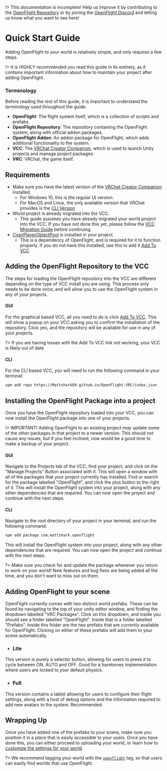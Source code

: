 !> This documentation is incomplete! Help us improve it by contributing to the [OpenFlight Repository](https://github.com/Mattshark89/OpenFlight-VRC/tree/main/docs) or by joining the [OpenFlight Discord](https://discord.gg/XrJsUfwqkf) and letting us know what you want to see here!

# Quick Start Guide
Adding OpenFlight to your world is relatively simple, and only requires a few steps.

!> It is HIGHLY recommended you read this guide in its entirety, as it contains important information about how to maintain your project after adding OpenFlight.

### Terminology
Before reading the rest of this guide, it is important to understand the terminology used throughout the guide.
- **OpenFlight**: The flight system itself, which is a collection of scripts and prefabs.
- **OpenFlight Repository**: The repository containing the OpenFlight system, along with official addon packages.
- **OpenFlight Addon**: An addon package for OpenFlight, which adds additional functionality to the system.
- **VCC**: The [VRChat Creator Companion](https://vcc.docs.vrchat.com/), which is used to launch Unity projects and manage project packages.
- **VRC**: VRChat, the game itself.

## Requirements
- Make sure you have the latest version of the [VRChat Creator Companion](https://vcc.docs.vrchat.com/) installed.
  - For Windows 10, this is the regular UI version.
  - For MacOS and Linux, the only available version that VRChat provides is the [CLI Version](https://vcc.docs.vrchat.com/vpm/cli)
- World project is already migrated into the VCC.
  - This guide assumes you have already migrated your world project into the VCC. If you have not done this yet, please follow the [VCC Migration Guide](https://vcc.docs.vrchat.com/vpm/migrating) before continuing.
- [CyanPlayerObjectPool](https://github.com/CyanLaser/CyanPlayerObjectPool) is installed in your project.
  - This is a dependency of OpenFlight, and is required for it to function properly. If you do not have this installed, use this to add it [Add To VCC](vcc://vpm/addRepo?url=https://CyanLaser.github.io/CyanPlayerObjectPool/index.json)

## Adding the OpenFlight Repository to the VCC
The steps for loading the OpenFlight repository into the VCC are different depending on the type of VCC install you are using. This process only needs to be done once, and will allow you to use the OpenFlight system in any of your projects.
<!-- tabs:start -->
#### **GUI**
For the graphical based VCC, all you need to do is click [Add To VCC](vcc://vpm/addRepo?url=https%3A%2F%2FMattshark89.github.io%2FOpenFlight-VRC%2Findex.json). This will show a popup on your VCC asking you to confirm the installation of the repository. Click yes, and the repository will be available for use in any of your projects.

?> If you are having issues with the Add To VCC link not working, your VCC is likely out of date
#### **CLI**
For the CLI based VCC, you will need to run the following command in your terminal:
```bash
vpm add repo https://Mattshark89.github.io/OpenFlight-VRC/index.json
```
<!-- tabs:end -->

## Installing the OpenFlight Package into a project
Once you have the OpenFlight repository loaded into your VCC, you can now install the OpenFlight package into one of your projects.  

!> IMPORTANT! Adding OpenFlight to an existing project *may* update some of the other packages in that project to a newer version. This should not cause any issues, but if you feel inclined, now would be a good time to make a backup of your project.
<!-- tabs:start -->
#### **GUI**
Navigate to the Projects tab of the VCC, find your project, and click on the "Manage Projects" Button associated with it. This will open a window with all of the packages that your project currently has installed. Find or search for the package labelled "OpenFlight", and click the plus button to the right of it. This will install the OpenFlight system into your project, along with any other dependencies that are required. You can now open the project and continue with the next steps.

#### **CLI**
Navigate to the root directory of your project in your terminal, and run the following command:
```bash
vpm add package com.mattshark.openflight
```
This will install the OpenFlight system into your project, along with any other dependencies that are required. You can now open the project and continue with the next steps.
<!-- tabs:end -->

?> Make sure you check for and update the package whenever you return to work on your world! New features and bug fixes are being added all the time, and you don't want to miss out on them.

## Adding OpenFlight to your scene
OpenFlight currently comes with two distinct world prefabs. These can be found by navigating to the top of your unity editor window, and finding the dropdown labelled "VRC Packages". Click on this dropdown, and inside you should see a folder labelled "OpenFlight". Inside that is a folder labelled "Prefabs". Inside this folder are the two prefabs that are currently available for OpenFlight. Clicking on either of these prefabs will add them to your scene automatically.

- ### Lite
This version is purely a selector button, allowing for users to press it to cycle between ON, AUTO and OFF. Good for a barebones implementation where users are locked to your default physics.

- ### Full
This version contains a tablet allowing for users to configure their flight settings, along with a host of debug options and the information required to add new avatars to the system. Recommended.

## Wrapping Up
Once you have added one of the prefabs to your scene, make sure you position it in a place that is easily accessible to your users. Once you have done this, you can either proceed to uploading your world, or learn how to [customize the settings for your world](CUSTOMIZATION.md).

?> We recommend tagging your world with the [`openflight`](https://vrchat.com/home/search/openflight) tag, so that users can easily find worlds that use OpenFlight.
